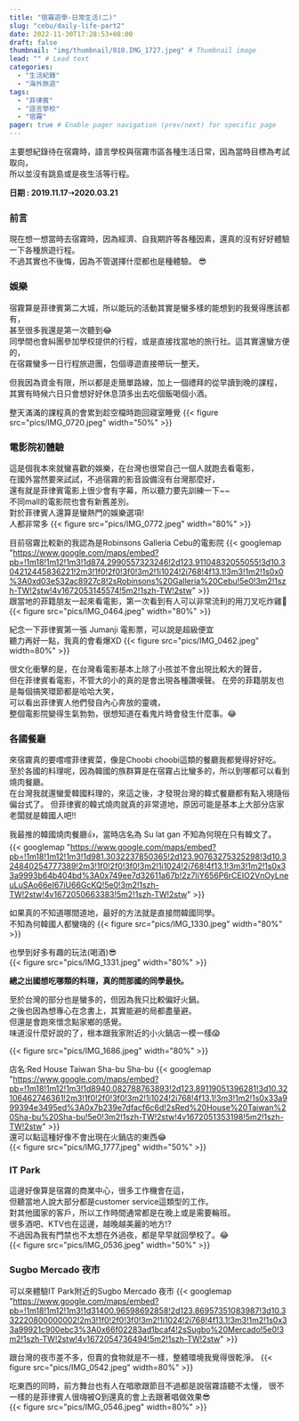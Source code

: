 ```yaml
---
title: "宿霧遊學-日常生活(二)"
slug: "cebu/daily-life-part2"
date: 2022-11-30T17:28:53+08:00
draft: false
thumbnail: "img/thumbnail/010.IMG_1727.jpeg" # Thumbnail image
lead: "" # Lead text
categories:
  - "生活紀錄"
  - "海外旅遊"
tags:
  - "菲律賓"
  - "語言學校"
  - "宿霧"
pager: true # Enable pager navigation (prev/next) for specific page
---
```

主要想紀錄待在宿霧時，語言學校與宿霧市區各種生活日常，因為當時目標為考試取向，  
所以並沒有跳島或是夜生活等行程。
<!--more-->
**日期 : 2019.11.17➝2020.03.21**  

### 前言
現在想一想當時去宿霧時，因為經濟、自我期許等各種因素，還真的沒有好好體驗一下各種旅遊行程。  
不過其實也不後悔，因為不管選擇什麼都也是種體驗。 😎  

### 娛樂
宿霧算是菲律賓第二大城，所以能玩的活動其實是蠻多樣的能想到的我覺得應該都有，  
甚至很多我還是第一次聽到😂  
同學間也會糾團參加學校提供的行程，或是直接找當地的旅行社。這其實還蠻方便的，  
在宿霧蠻多一日行程旅遊團，包個導遊直接帶玩一整天。  

但我因為資金有限，所以都是走簡單路線，加上一個禮拜的從早讀到晚的課程，  
其實有時候六日只會想好好休息頂多出去吃個飯喝個小酒。 

整天滿滿的課程真的會累到趁空檔時跑回寢室睡覺
{{< figure src="pics/IMG_0720.jpeg" width="50%" >}} 

### 電影院初體驗
這是個我本來就蠻喜歡的娛樂，在台灣也很常自己一個人就跑去看電影，  
在國外當然要來試試，不過宿霧的影音設備沒有台灣那麼好，  
還有就是菲律賓電影上很少會有字幕，所以聽力要先訓練一下~~  
不同mall的電影院也會有新舊差別。  
對於菲律賓人還算是蠻熱門的娛樂選項!  
人都非常多
{{< figure src="pics/IMG_0772.jpeg" width="80%" >}} 

目前宿霧比較新的我認為是Robinsons Galleria Cebu的電影院
{{< googlemap "https://www.google.com/maps/embed?pb=!1m18!1m12!1m3!1d874.2990557323246!2d123.91104832055055!3d10.304212445836221!2m3!1f0!2f0!3f0!3m2!1i1024!2i768!4f13.1!3m3!1m2!1s0x0%3A0xd03e532ac8927c8!2sRobinsons%20Galleria%20Cebu!5e0!3m2!1szh-TW!2stw!4v1672053145574!5m2!1szh-TW!2stw" >}}  
跟當地的菲籍朋友一起來看電影，第一次看到有人可以非常流利的用刀叉吃炸雞🤣
{{< figure src="pics/IMG_0464.jpeg" width="80%" >}} 

紀念一下菲律賓第一張 Jumanji 電影票，可以說是超級便宜  
聽力再好一點，我真的會看爆XD
{{< figure src="pics/IMG_0462.jpeg" width=80%" >}} 

很文化衝擊的是，在台灣看電影基本上除了小孩並不會出現比較大的聲音，  
但在菲律賓看電影，不管大的小的真的是會出現各種讚嘆聲。
在旁的菲籍朋友也是每個搞笑環節都是哈哈大笑，  
可以看出菲律賓人他們發自內心奔放的靈魂，  
整個電影院變得生氣勃勃，很想知道在看鬼片時會發生什麼事。😂  

### 各國餐廳
來宿霧真的要嚐嚐菲律賓菜，像是Choobi choobi這類的餐廳我都覺得好好吃。  
至於各國的料理呢，因為韓國的族群算是在宿霧占比蠻多的，所以到哪都可以看到燒肉餐廳。  
在台灣我就還蠻愛韓國料理的，來這之後，才發現台灣的韓式餐廳都有點入境隨俗偏台式了。
但菲律賓的韓式燒肉就真的非常道地，原因可能是基本上大部分店家老闆就是韓國人吧!!  

我最推的韓國燒肉餐廳👍，當時店名為 Su lat gan 不知為何現在只有韓文了。
{{< googlemap "https://www.google.com/maps/embed?pb=!1m18!1m12!1m3!1d981.3032237850365!2d123.90763275325298!3d10.324840254777389!2m3!1f0!2f0!3f0!3m2!1i1024!2i768!4f13.1!3m3!1m2!1s0x33a9993b64b404bd%3A0x749ee7d32611a67b!2z7IiY656P6rCEIO2VnOyLneuLuSAo66eI67iU66GcKQ!5e0!3m2!1szh-TW!2stw!4v1672050663383!5m2!1szh-TW!2stw" >}}  

如果真的不知道哪間道地，最好的方法就是直接問韓國同學。    
不知為何韓國人都蠻嗨的
{{< figure src="pics/IMG_1330.jpeg" width="80%" >}}  

也學到好多有趣的玩法(喝酒)😎  
{{< figure src="pics/IMG_1331.jpeg" width="80%" >}}  

**總之出國想吃哪類的料理，真的問那國的同學最快。**  

至於台灣的部分也是蠻多的，但因為我只比較偏好火鍋。  
之後也因為想專心在念書上，其實能避的局都盡量避。  
但還是會跑來懷念點家鄉的感覺。  
味道沒什麼好說的了，根本跟我家附近的小火鍋店一模一樣😱

{{< figure src="pics/IMG_1686.jpeg" width="80%" >}}  

店名:Red House Taiwan Sha-bu Sha-bu
{{< googlemap "https://www.google.com/maps/embed?pb=!1m18!1m12!1m3!1d8940.082788763893!2d123.89119051396281!3d10.32106462746361!2m3!1f0!2f0!3f0!3m2!1i1024!2i768!4f13.1!3m3!1m2!1s0x33a999394e3495ed%3A0x7b239e7dfacf6c6d!2sRed%20House%20Taiwan%20Sha-bu%20Sha-bu!5e0!3m2!1szh-TW!2stw!4v1672051353198!5m2!1szh-TW!2stw" >}}  
還可以點這種好像不會出現在火鍋店的東西😂  
{{< figure src="pics/IMG_1777.jpeg" width="50%" >}}  

### IT Park
這邊好像算是宿霧的商業中心，很多工作機會在這，  
但聽當地人說大部分都是customer service這類型的工作。  
對其他國家的客戶，所以工作時間通常都是在晚上或是需要輪班。  
很多酒吧、KTV也在這邊，越晚越美麗的地方!?  
不過因為我有門禁也不太想在外過夜，都是早早就回學校了。😂  
{{< figure src="pics/IMG_0536.jpeg" width="50%" >}}  

### Sugbo Mercado 夜市
可以來體驗IT Park附近的Sugbo Mercado 夜市
{{< googlemap "https://www.google.com/maps/embed?pb=!1m18!1m12!1m3!1d31400.96598692858!2d123.86957351083987!3d10.332220800000002!2m3!1f0!2f0!3f0!3m2!1i1024!2i768!4f13.1!3m3!1m2!1s0x33a99921c900ebc3%3A0x66f02283ad1bcaf4!2sSugbo%20Mercado!5e0!3m2!1szh-TW!2stw!4v1672054736494!5m2!1szh-TW!2stw" >}}  

跟台灣的夜市差不多，但賣的食物就是不一樣，整體環境我覺得很乾淨。
{{< figure src="pics/IMG_0542.jpeg" width=80%" >}}  

吃東西的同時，前方舞台也有人在唱歌跟節目不過都是說宿霧語聽不太懂， 
很不一樣的是菲律賓人很嗨被Q到還真的會上去跟著唱做效果😎  
{{< figure src="pics/IMG_0546.jpeg" width=80%" >}}  